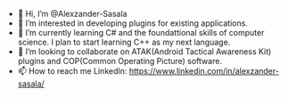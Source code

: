 - 👋 Hi, I’m @Alexzander-Sasala
- 👀 I’m interested in developing plugins for existing applications.
- 🌱 I’m currently learning C# and the foundattional skills of computer science. I plan to start learning C++ as my next language.
- 💞️ I’m looking to collaborate on ATAK(Android Tactical Awareness Kit) plugins and COP(Common Operating Picture) software.
- 📫 How to reach me LinkedIn: https://www.linkedin.com/in/alexzander-sasala/

<!---
Alexzander-Sasala/Alexzander-Sasala is a ✨ special ✨ repository because its `README.md` (this file) appears on your GitHub profile.
You can click the Preview link to take a look at your changes.
--->
